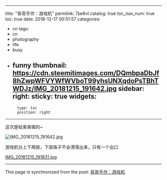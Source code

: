 
---
title: "哥哥手作：游戏机"
permlink: 7jw6vl
catalog: true
toc_nav_num: true
toc: true
date: 2018-12-17 00:51:57
categories:
- cn
tags:
- cn
- photography
- life
- busy
- funny
thumbnail: https://cdn.steemitimages.com/DQmbpaDbJf8hZwpWFVYWfWVboT99yhsUNXqdoPsTBhTWDJz/IMG_20181215_191642.jpg
sidebar:
    right:
        sticky: true
widgets:
    -
        type: toc
        position: right
---


这次是给弟弟做的~

![IMG_20181215_191642.jpg](https://cdn.steemitimages.com/DQmbpaDbJf8hZwpWFVYWfWVboT99yhsUNXqdoPsTBhTWDJz/IMG_20181215_191642.jpg)

游戏机分上下两层，下层珠子不会滑落出来，只有一个出口

[IMG_20181215_191831.jpg](https://cdn.steemitimages.com/DQmf1oGWAQkX9hZpjECVDvHFo97YRX5KNfPd17guUastN6E/IMG_20181215_191831.jpg)

- - -

This page is synchronized from the post: [哥哥手作：游戏机](https://steemit.com/@andrewma/7jw6vl)
